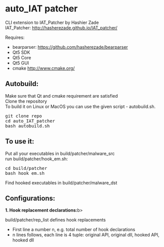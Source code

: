 auto_IAT patcher 
==========

CLI extension to IAT_Patcher by Hashier Zade<br/>
IAT_Patcher: http://hasherezade.github.io/IAT_patcher/<br/>

Requires:
+ bearparser: https://github.com/hasherezade/bearparser<br/>
+ Qt5 SDK<br/>
+ Qt5 Core<br/>
+ Qt5 GUI<br/>
+ cmake http://www.cmake.org/<br/>

Autobuild:
-
Make sure that Qt and cmake requirement are satisfied<br/>
Clone the repository<br/>
To build it on Linux or MacOS you can use the given script - autobuild.sh.
<pre>
git clone repo
cd auto_IAT_patcher
bash autobuild.sh
</pre>


To use it:
-

Put all your executables in build/patcher/malware_src<br/>
run build/patcher/hook_em.sh:<br/>
<pre>
cd build/patcher
bash hook_em.sh
</pre>
Find hooked executables in build/patcher/malware_dst


Configurations:
-

<b>1. Hook replacement declarations:</b>b><br/>

build/patcher/rep_list defines hook replacements
+ First line a number n, e.g. total number of hook declarations
+ n lines follows, each line is 4 tuple: original API, original dll, hooked API, hooked dll
